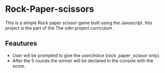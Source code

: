 # Rock-Paper-scissors
This is a simple Rock paper scissor game built using the Javascript.
this project is the part of the The odin project curriculum .

##  Feautures 
* User will be prompted to give the userchoice (rock ,paper ,scissor only).
* After the 5 rounds the winner will be declared in the console with the score.
